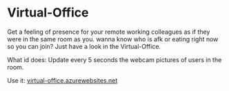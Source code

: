 Virtual-Office
=========================

Get a feeling of presence for your remote working colleagues as if they were in the same room as you.
wanna know who is afk or eating right now so you can join? Just have a look in the Virtual-Office.

What id does:
Update every 5 seconds the webcam pictures of users in the room. 

Use it: [virtual-office.azurewebsites.net](https://virtual-office.azurewebsites.net)

